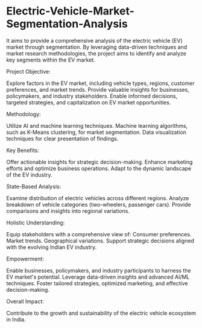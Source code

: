 # Electric-Vehicle-Market-Segmentation-Analysis
It aims to provide a comprehensive analysis of the electric vehicle (EV) market through segmentation. By leveraging data-driven techniques and market research methodologies, the project aims to identify and analyze key segments within the EV market.


Project Objective:

Explore factors in the EV market, including vehicle types, regions, customer preferences, and market trends.
Provide valuable insights for businesses, policymakers, and industry stakeholders.
Enable informed decisions, targeted strategies, and capitalization on EV market opportunities.


Methodology:

Utilize AI and machine learning techniques.
Machine learning algorithms, such as K-Means clustering, for market segmentation.
Data visualization techniques for clear presentation of findings.


Key Benefits:

Offer actionable insights for strategic decision-making.
Enhance marketing efforts and optimize business operations.
Adapt to the dynamic landscape of the EV industry.


State-Based Analysis:

Examine distribution of electric vehicles across different regions.
Analyze breakdown of vehicle categories (two-wheelers, passenger cars).
Provide comparisons and insights into regional variations.


Holistic Understanding:

Equip stakeholders with a comprehensive view of:
Consumer preferences.
Market trends.
Geographical variations.
Support strategic decisions aligned with the evolving Indian EV industry.

Empowerment:

Enable businesses, policymakers, and industry participants to harness the EV market's potential.
Leverage data-driven insights and advanced AI/ML techniques.
Foster tailored strategies, optimized marketing, and effective decision-making.


Overall Impact:

Contribute to the growth and sustainability of the electric vehicle ecosystem in India.
